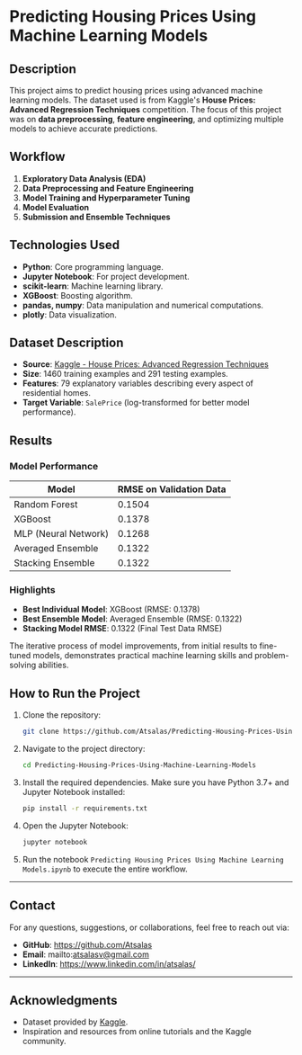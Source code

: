 # Predicting Housing Prices Using Machine Learning Models

## Description
This project aims to predict housing prices using advanced machine learning models. The dataset used is from Kaggle's **House Prices: Advanced Regression Techniques** competition. The focus of this project was on **data preprocessing**, **feature engineering**, and optimizing multiple models to achieve accurate predictions.

## Workflow
1. **Exploratory Data Analysis (EDA)**
2. **Data Preprocessing and Feature Engineering**
3. **Model Training and Hyperparameter Tuning**
4. **Model Evaluation**
5. **Submission and Ensemble Techniques**

## Technologies Used
- **Python**: Core programming language.
- **Jupyter Notebook**: For project development.
- **scikit-learn**: Machine learning library.
- **XGBoost**: Boosting algorithm.
- **pandas, numpy**: Data manipulation and numerical computations.
- **plotly**: Data visualization.

## Dataset Description
- **Source**: [Kaggle - House Prices: Advanced Regression Techniques](https://www.kaggle.com/c/house-prices-advanced-regression-techniques)
- **Size**: 1460 training examples and 291 testing examples.
- **Features**: 79 explanatory variables describing every aspect of residential homes.
- **Target Variable**: `SalePrice` (log-transformed for better model performance).

## Results
### Model Performance
| Model                  | RMSE on Validation Data |
|------------------------|--------------------------|
| Random Forest          | 0.1504                  |
| XGBoost                | 0.1378                  |
| MLP (Neural Network)   | 0.1268                  |
| Averaged Ensemble      | 0.1322                  |
| Stacking Ensemble      | 0.1322                  |

### Highlights
- **Best Individual Model**: XGBoost (RMSE: 0.1378)
- **Best Ensemble Model**: Averaged Ensemble (RMSE: 0.1322)
- **Stacking Model RMSE**: 0.1322 (Final Test Data RMSE)

The iterative process of model improvements, from initial results to fine-tuned models, demonstrates practical machine learning skills and problem-solving abilities.

## How to Run the Project

1. Clone the repository:
    ```bash
    git clone https://github.com/Atsalas/Predicting-Housing-Prices-Using-Machine-Learning-Models.git
    ```

2. Navigate to the project directory:
    ```bash
    cd Predicting-Housing-Prices-Using-Machine-Learning-Models
    ```

3. Install the required dependencies. Make sure you have Python 3.7+ and Jupyter Notebook installed:
    ```bash
    pip install -r requirements.txt
    ```

4. Open the Jupyter Notebook:
    ```bash
    jupyter notebook
    ```

5. Run the notebook `Predicting Housing Prices Using Machine Learning Models.ipynb` to execute the entire workflow.

---

## Contact

For any questions, suggestions, or collaborations, feel free to reach out via:

- **GitHub**: https://github.com/Atsalas
- **Email**: mailto:atsalasv@gmail.com
- **LinkedIn**: https://www.linkedin.com/in/atsalas/

---

## Acknowledgments

- Dataset provided by [Kaggle](https://www.kaggle.com/c/house-prices-advanced-regression-techniques).
- Inspiration and resources from online tutorials and the Kaggle community.
